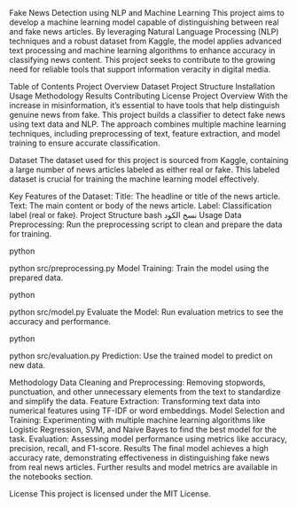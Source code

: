Fake News Detection using NLP and Machine Learning
This project aims to develop a machine learning model capable of distinguishing between real and fake news articles. By leveraging Natural Language Processing (NLP) techniques and a robust dataset from Kaggle, the model applies advanced text processing and machine learning algorithms to enhance accuracy in classifying news content. This project seeks to contribute to the growing need for reliable tools that support information veracity in digital media.

Table of Contents
Project Overview
Dataset
Project Structure
Installation
Usage
Methodology
Results
Contributing
License
Project Overview
With the increase in misinformation, it’s essential to have tools that help distinguish genuine news from fake. This project builds a classifier to detect fake news using text data and NLP. The approach combines multiple machine learning techniques, including preprocessing of text, feature extraction, and model training to ensure accurate classification.

Dataset
The dataset used for this project is sourced from Kaggle, containing a large number of news articles labeled as either real or fake. This labeled dataset is crucial for training the machine learning model effectively.

Key Features of the Dataset:
Title: The headline or title of the news article.
Text: The main content or body of the news article.
Label: Classification label (real or fake).
Project Structure
bash
نسخ الكود
Usage
Data Preprocessing: Run the preprocessing script to clean and prepare the data for training.

python

python src/preprocessing.py
Model Training: Train the model using the prepared data.

python

python src/model.py
Evaluate the Model: Run evaluation metrics to see the accuracy and performance.

python

python src/evaluation.py
Prediction: Use the trained model to predict on new data.


Methodology
Data Cleaning and Preprocessing: Removing stopwords, punctuation, and other unnecessary elements from the text to standardize and simplify the data.
Feature Extraction: Transforming text data into numerical features using TF-IDF or word embeddings.
Model Selection and Training: Experimenting with multiple machine learning algorithms like Logistic Regression, SVM, and Naive Bayes to find the best model for the task.
Evaluation: Assessing model performance using metrics like accuracy, precision, recall, and F1-score.
Results
The final model achieves a high accuracy rate, demonstrating effectiveness in distinguishing fake news from real news articles. Further results and model metrics are available in the notebooks section.



License
This project is licensed under the MIT License.
